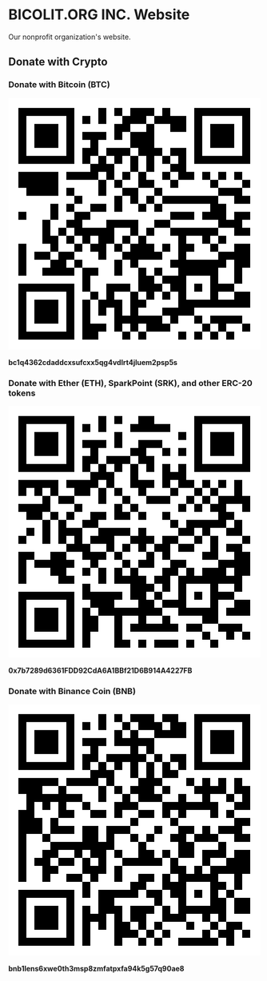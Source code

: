 # BICOLIT.ORG INC. Website

Our nonprofit organization's website.

## Donate with Crypto

### Donate with Bitcoin (BTC)

![Donate with Bitcoin](images/bc1q4362cdaddcxsufcxx5qg4vdlrt4jluem2psp5s.png "Donate with Bitcoin")

**bc1q4362cdaddcxsufcxx5qg4vdlrt4jluem2psp5s**

### Donate with Ether (ETH), SparkPoint (SRK), and other ERC-20 tokens

![Donate with Ether](images/0x7b7289d6361FDD92CdA6A1BBf21D6B914A4227FB.png "Donate with Ether")

**0x7b7289d6361FDD92CdA6A1BBf21D6B914A4227FB**

### Donate with Binance Coin (BNB)

![Donate with Binance Coin](images/bnb1lens6xwe0th3msp8zmfatpxfa94k5g57q90ae8.png "Donate with Binance Coin")

**bnb1lens6xwe0th3msp8zmfatpxfa94k5g57q90ae8**
